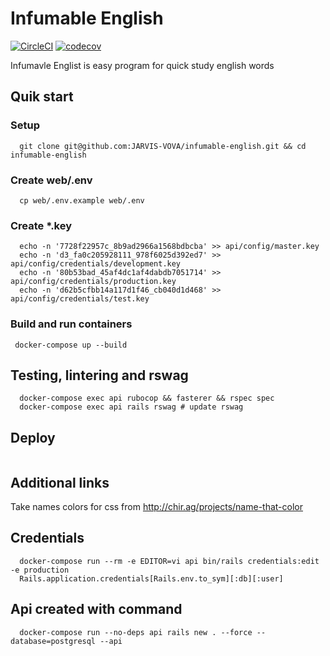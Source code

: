 # Infumable English
[![CircleCI](https://circleci.com/gh/JARVIS-VOVA/infumable-english.svg?style=shield)](https://app.circleci.com/pipelines/github/JARVIS-VOVA)
[![codecov](https://codecov.io/gh/JARVIS-VOVA/infumable-english/branch/main/graph/badge.svg?token=9YV2GTED6Z)](https://codecov.io/gh/JARVIS-VOVA/infumable-english)

Infumavle Englist is easy program for quick study english words

## Quik start

### Setup
```
  git clone git@github.com:JARVIS-VOVA/infumable-english.git && cd infumable-english
```

### Create web/.env
```
  cp web/.env.example web/.env
```

### Create *.key
```
  echo -n '7728f22957c_8b9ad2966a1568bdbcba' >> api/config/master.key
  echo -n 'd3_fa0c205928111_978f6025d392ed7' >> api/config/credentials/development.key
  echo -n '80b53bad_45af4dc1af4dabdb7051714' >> api/config/credentials/production.key
  echo -n 'd62b5cfbb14a117d1f46_cb040d1d468' >> api/config/credentials/test.key

```

### Build and run containers
```
 docker-compose up --build
```

## Testing, lintering and rswag
```
  docker-compose exec api rubocop && fasterer && rspec spec
  docker-compose exec api rails rswag # update rswag
```

## Deploy
```
```

## Additional links
Take names colors for css from http://chir.ag/projects/name-that-color

## Credentials
```
  docker-compose run --rm -e EDITOR=vi api bin/rails credentials:edit -e production
  Rails.application.credentials[Rails.env.to_sym][:db][:user]
```

## Api created with command
```
  docker-compose run --no-deps api rails new . --force --database=postgresql --api
```

